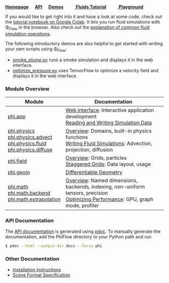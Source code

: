 
[**Homepage**](https://github.com/tum-pbs/PhiFlow)
&nbsp;&nbsp;&nbsp; [**API**](phi)
&nbsp;&nbsp;&nbsp; [**Demos**](https://github.com/tum-pbs/PhiFlow/tree/develop/demos)
&nbsp;&nbsp;&nbsp; [<img src="https://www.tensorflow.org/images/colab_logo_32px.png" height=16> **Fluids Tutorial**](https://colab.research.google.com/drive/1LNPpHoZSTNN1L1Jt9MjLZ0r3Ejg0u7hY#offline=true&sandboxMode=true)
&nbsp;&nbsp;&nbsp; [<img src="https://www.tensorflow.org/images/colab_logo_32px.png" height=16> **Playground**](https://colab.research.google.com/drive/1zBlQbmNguRt-Vt332YvdTqlV4DBcus2S#offline=true&sandboxMode=true)

If you would like to get right into it and have a look at some code, check out the
[tutorial notebook on Google Colab](https://colab.research.google.com/drive/1LNPpHoZSTNN1L1Jt9MjLZ0r3Ejg0u7hY#offline=true&sandboxMode=true).
It lets you run fluid simulations with Φ<sub>Flow</sub> in the browser.
Also check out the [explanation of common fluid simulation operations](https://tum-pbs.github.io/PhiFlow/Fluid_Simulation.html).

The following introductory demos are also helpful to get started with writing your own scripts using Φ<sub>Flow</sub>:

* [smoke_plume.py](https://github.com/tum-pbs/PhiFlow/tree/develop/demos/smoke_plume.py) runs a smoke simulation and displays it in the web interface.
* [optimize_pressure.py](https://github.com/tum-pbs/PhiFlow/tree/develop/demos/differentiate_pressure.py) uses TensorFlow to optimize a velocity field and displays it in the web interface.

### Module Overview

| Module      | Documentation                                        |
|-------------|------------------------------------------------------|
| [phi.app](phi/app)     | [Web interface](Web_Interface.md): Interactive application development <br /> [Reading and Writing Simulation Data](Reading_and_Writing_Data.md)   |
| [phi.physics](phi/physics) <br /> [phi.physics.advect](phi/physics/advect.html) <br /> [phi.physics.fluid](phi/physics/fluid.html) <br /> [phi.physics.diffuse](phi/physics/diffuse.html) | [Overview](Physics.md): Domains, built-in physics functions <br /> [Writing Fluid Simulations](Fluid_Simulation.md): Advection, projection, diffusion        |
| [phi.field](phi/field)   | [Overview](Fields.md): Grids, particles <br /> [Staggered Grids](Staggered_Grids.md): Data layout, usage           |
| [phi.geom](phi/geom)    | [Differentiable Geometry](Geometry.md)                              |
| [phi.math](phi/math) <br /> [phi.math.backend](phi/math/backend) <br /> [phi.math.extrapolation](phi/math/extrapolation.html)  | [Overview](Math.md): Named dimensions, backends, indexing, non-uniform tensors, precision <br /> [Optimizing Performance](GPU_Execution.md): GPU, graph mode, profiler |

### API Documentation

The [API documentation](phi) is generated using [pdoc](https://pdoc3.github.io/pdoc/).
To manually generate the documentation, add the PhiFlow directory to your Python path and run
```bash
$ pdoc --html --output-dir docs --force phi
```

### Other Documentation

* [Installation Instructions](Installation_Instructions.md)
* [Scene Format Specification](Scene_Format_Specification.md)
